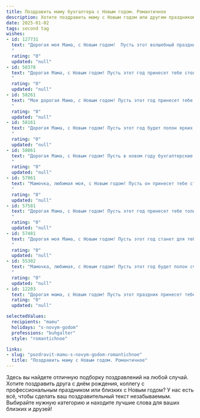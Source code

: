 ```yaml
---
title: Поздравить маму бухгалтера с Новым годом. Романтичное
description: Хотите поздравить маму с Новым годом или другим праздником? Наш ИИ создаст незабываемое поздравление, а вы обязательно выделитесь среди других.  
date: 2025-01-02
tags: second tag
wishes:
- id: 127731
  text: "Дорогая моя Мама, с Новым годом!  Пусть этот волшебный праздник принесёт тебе столько же радости и тепла, сколько ты вкладываешь в свою работу, в свою семью, в каждого из нас.  Твоя точность и аккуратность, свойственные настоящему профессионалу-бухгалтеру,  превращают нашу жизнь в идеально сбалансированный бюджет счастья.  Будь здорова, любима и счастлива, моя дорогая,  пусть все твои мечты сбудутся в Новом году!  Целую тебя крепко-крепко!
  "
  rating: "0"
  updated: "null"
- id: 58378
  text: "Дорогая Мама, с Новым годом! Пусть этот год принесет тебе столько же радости и тепла, сколько ты даришь нам своей любовью. Пусть баланс твоей жизни всегда будет в плюсе, а финансовые отчеты – только положительные. Пусть каждая минута будет наполнена счастьем, а твоя душа – спокойствием. С Новым годом, любимая Мама!
  "
  rating: "0"
  updated: "null"
- id: 58261
  text: "Моя дорогая Мама, с Новым годом! Пусть этот год принесет тебе столько же радости и тепла, сколько ты дарила нам всю жизнь. Пусть в твоей душе всегда царит гармония, а в сердце – любовь. Спасибо тебе за то, что ты – моя самая главная опора и ты всегда рядом.  Пусть, как в бухгалтерских отчетах, у тебя всегда будет профицит счастья, а дефицит – только в печалях и грусти. Ты – моя самая большая ценность!
  "
  rating: "0"
  updated: "null"
- id: 58161
  text: "Дорогая Мама, с Новым годом! Пусть этот год будет полон ярких моментов, счастливых мгновений и финансового благополучия, как твой безупречный баланс! Желаю тебе крепкого здоровья, любви и, конечно же, чудесных новогодних подарков!
  "
  rating: "0"
  updated: "null"
- id: 58061
  text: "Дорогая Мама, с Новым годом! Пусть в новом году бухгалтерские отчеты сияют успехом, а в твоей жизни будет столько же тепла и любви, сколько ты вкладываешь в свою работу. Ты - настоящая волшебница, которая творит финансовые чудеса!
  "
  rating: "0"
  updated: "null"
- id: 57961
  text: "Мамочка, любимая моя, с Новым годом! Пусть он принесет тебе столько же радости, сколько ты приносишь в нашу жизнь. Я безмерно благодарен за твою заботу, за твою мудрость, за твою любовь. Пусть цифры в бухгалтерской отчетности всегда радуют тебя, а Новый год станет началом новой, прекрасной истории.
  "
  rating: "0"
  updated: "null"
- id: 57581
  text: "Дорогая Мама, с Новым годом! Пусть этот год принесет тебе только радость, удачу и финансовое благополучие – ведь ты, как настоящий бухгалтер, умеешь искусно управлять не только цифрами, но и своей жизнью. Пусть твоя душа всегда будет полна света и тепла, а сердце – любовью.
  "
  rating: "0"
  updated: "null"
- id: 57481
  text: "Дорогая моя Мама, с Новым годом! Пусть этот год станет для тебя временем волшебных мгновений, радостных встреч и исполнения всех желаний. Пусть твой талант бухгалтера приносит тебе не только успех, но и удовлетворение от твоей работы. Спасибо за твою безграничную любовь и заботу, ты — самый дорогой человек в моей жизни. С Новым годом!
  "
  rating: "0"
  updated: "null"
- id: 55302
  text: "Мамочка, любимая, с Новым годом! Пусть этот год будет полон счастья, любви и финансового благополучия, как идеально выверенная бухгалтерская отчетность. Желаю тебе крепкого здоровья, позитивных эмоций и чтобы все твои мечты сбылись!
  "
  rating: "0"
  updated: "null"
- id: 12203
  text: "Дорогая мама, с Новым годом! Пусть этот праздник принесет тебе не только радость и тепло семейного очага, но и вдохновение на новые свершения. Ты всегда была для меня примером профессионализма и преданности своему делу, и я благодарю тебя за твою мудрость и заботу. Пусть в этом году все твои планы будут реализованы, а жизнь будет щедра на приятные сюрпризы. С любовью и уважением, твой ребенок."
  rating: "0"
  updated: "null"

selectedValues:
  recipients: "mamu"
  holidays: "s-novym-godom"
  professions: "buhgalter"
  style: "romantichnoe"

links:
- slug: "pozdravit-mamu-s-novym-godom-romantichnoe"
  title: "Поздравить маму с Новым годом. Романтичное"
---
```


Здесь вы найдете отличную подборку поздравлений на любой случай.
Хотите поздравить друга с днём рождения, коллегу с профессиональным праздником или близких с Новым годом? У нас есть всё, чтобы сделать ваш поздравительный текст незабываемым. Выбирайте нужную категорию и находите лучшие слова для ваших близких и друзей!
